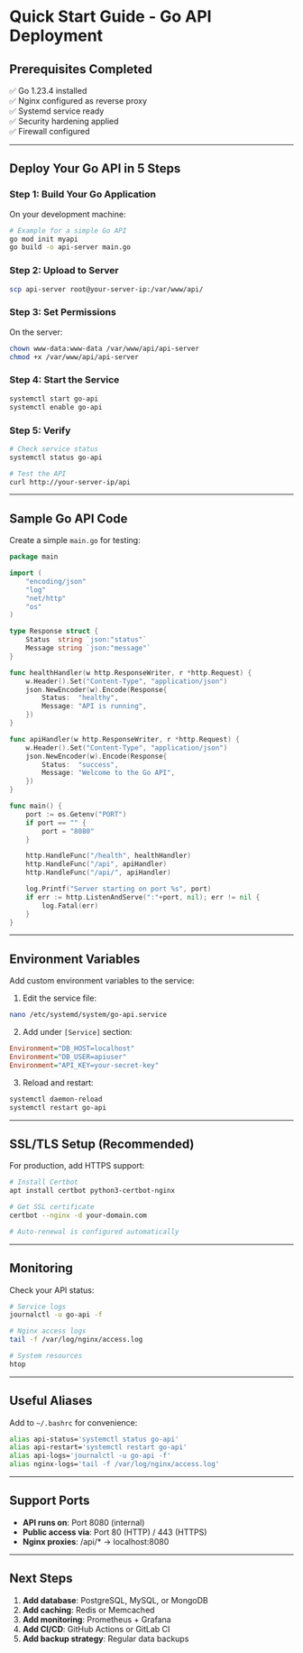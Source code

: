 # Quick Start Guide - Go API Deployment

## Prerequisites Completed
✅ Go 1.23.4 installed  
✅ Nginx configured as reverse proxy  
✅ Systemd service ready  
✅ Security hardening applied  
✅ Firewall configured  

---

## Deploy Your Go API in 5 Steps

### Step 1: Build Your Go Application
On your development machine:
```bash
# Example for a simple Go API
go mod init myapi
go build -o api-server main.go
```

### Step 2: Upload to Server
```bash
scp api-server root@your-server-ip:/var/www/api/
```

### Step 3: Set Permissions
On the server:
```bash
chown www-data:www-data /var/www/api/api-server
chmod +x /var/www/api/api-server
```

### Step 4: Start the Service
```bash
systemctl start go-api
systemctl enable go-api
```

### Step 5: Verify
```bash
# Check service status
systemctl status go-api

# Test the API
curl http://your-server-ip/api
```

---

## Sample Go API Code

Create a simple `main.go` for testing:

```go
package main

import (
    "encoding/json"
    "log"
    "net/http"
    "os"
)

type Response struct {
    Status  string `json:"status"`
    Message string `json:"message"`
}

func healthHandler(w http.ResponseWriter, r *http.Request) {
    w.Header().Set("Content-Type", "application/json")
    json.NewEncoder(w).Encode(Response{
        Status:  "healthy",
        Message: "API is running",
    })
}

func apiHandler(w http.ResponseWriter, r *http.Request) {
    w.Header().Set("Content-Type", "application/json")
    json.NewEncoder(w).Encode(Response{
        Status:  "success",
        Message: "Welcome to the Go API",
    })
}

func main() {
    port := os.Getenv("PORT")
    if port == "" {
        port = "8080"
    }

    http.HandleFunc("/health", healthHandler)
    http.HandleFunc("/api", apiHandler)
    http.HandleFunc("/api/", apiHandler)

    log.Printf("Server starting on port %s", port)
    if err := http.ListenAndServe(":"+port, nil); err != nil {
        log.Fatal(err)
    }
}
```

---

## Environment Variables

Add custom environment variables to the service:

1. Edit the service file:
```bash
nano /etc/systemd/system/go-api.service
```

2. Add under `[Service]` section:
```ini
Environment="DB_HOST=localhost"
Environment="DB_USER=apiuser"
Environment="API_KEY=your-secret-key"
```

3. Reload and restart:
```bash
systemctl daemon-reload
systemctl restart go-api
```

---

## SSL/TLS Setup (Recommended)

For production, add HTTPS support:

```bash
# Install Certbot
apt install certbot python3-certbot-nginx

# Get SSL certificate
certbot --nginx -d your-domain.com

# Auto-renewal is configured automatically
```

---

## Monitoring

Check your API status:
```bash
# Service logs
journalctl -u go-api -f

# Nginx access logs
tail -f /var/log/nginx/access.log

# System resources
htop
```

---

## Useful Aliases

Add to `~/.bashrc` for convenience:
```bash
alias api-status='systemctl status go-api'
alias api-restart='systemctl restart go-api'
alias api-logs='journalctl -u go-api -f'
alias nginx-logs='tail -f /var/log/nginx/access.log'
```

---

## Support Ports

- **API runs on**: Port 8080 (internal)
- **Public access via**: Port 80 (HTTP) / 443 (HTTPS)
- **Nginx proxies**: /api/* → localhost:8080

---

## Next Steps

1. **Add database**: PostgreSQL, MySQL, or MongoDB
2. **Add caching**: Redis or Memcached
3. **Add monitoring**: Prometheus + Grafana
4. **Add CI/CD**: GitHub Actions or GitLab CI
5. **Add backup strategy**: Regular data backups